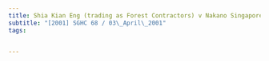 ```yaml
---
title: Shia Kian Eng (trading as Forest Contractors) v Nakano Singapore (Pte) Ltd 
subtitle: "[2001] SGHC 68 / 03\_April\_2001"
tags:


---
```


